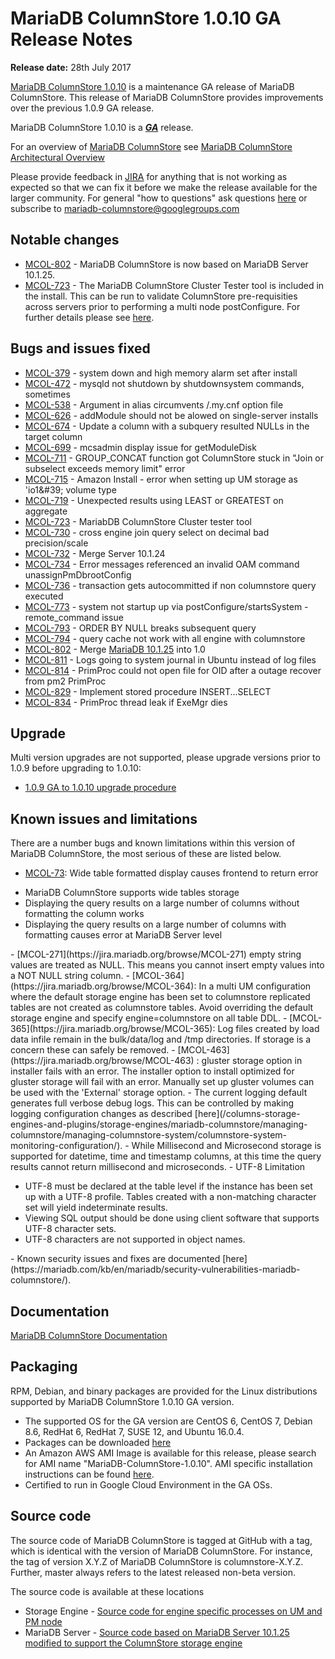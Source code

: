 # MariaDB ColumnStore 1.0.10 GA Release Notes

<strong>Release date:</strong> 28th July 2017

[MariaDB ColumnStore 1.0.10](/columns-storage-engines-and-plugins/storage-engines/mariadb-columnstore/) is a maintenance GA release of MariaDB ColumnStore. This release of MariaDB ColumnStore provides improvements over the previous 1.0.9 GA release.

MariaDB ColumnStore 1.0.10 is a <strong><em>[GA](/kb/en/release-criteria/)</em></strong> release.

For an overview of [MariaDB ColumnStore](/columns-storage-engines-and-plugins/storage-engines/mariadb-columnstore/) see [MariaDB ColumnStore Architectural Overview](/columns-storage-engines-and-plugins/storage-engines/mariadb-columnstore/columnstore-architecture/columnstore-architectural-overview/)

Please provide feedback in [JIRA](https://jira.mariadb.org/browse/MCOL) for anything that is not working as expected so that we can fix it before we make the release available for the larger community.
For general "how to questions" ask questions [here](/columns-storage-engines-and-plugins/storage-engines/mariadb-columnstore/) or subscribe to mariadb-columnstore@googlegroups.com

## Notable changes

- [MCOL-802](https://jira.mariadb.org/browse/MCOL-802) - MariaDB ColumnStore is now based on MariaDB Server 10.1.25.
- [MCOL-723](https://jira.mariadb.org/browse/MCOL-723) - The MariaDB ColumnStore Cluster Tester tool is included in the install. This can be run to validate ColumnStore pre-requisities across servers prior to performing a multi node postConfigure. For further details please see [here](/columns-storage-engines-and-plugins/storage-engines/mariadb-columnstore/columnstore-getting-started/preparing-and-installing-mariadb-columnstore-11x/mariadb-columnstore-cluster-test-tool/).

## Bugs and issues fixed

- [MCOL-379](https://jira.mariadb.org/browse/MCOL-379) - system down and high memory alarm set after install
- [MCOL-472](https://jira.mariadb.org/browse/MCOL-472) - mysqld not shutdown by shutdownsystem commands, sometimes
- [MCOL-538](https://jira.mariadb.org/browse/MCOL-538) - Argument in alias circumvents /.my.cnf option file
- [MCOL-626](https://jira.mariadb.org/browse/MCOL-626) - addModule should not be alowed on single-server installs
- [MCOL-674](https://jira.mariadb.org/browse/MCOL-674) - Update a column with a subquery resulted NULLs in the target column
- [MCOL-699](https://jira.mariadb.org/browse/MCOL-699) - mcsadmin display issue for getModuleDisk
- [MCOL-711](https://jira.mariadb.org/browse/MCOL-711) - GROUP_CONCAT function got ColumnStore stuck in "Join or subselect exceeds memory limit" error
- [MCOL-715](https://jira.mariadb.org/browse/MCOL-715) - Amazon Install - error when setting up UM storage as 'io1&amp;#39; volume type
- [MCOL-719](https://jira.mariadb.org/browse/MCOL-719) - Unexpected results using LEAST or GREATEST on aggregate
- [MCOL-723](https://jira.mariadb.org/browse/MCOL-723) - MariabDB ColumnStore Cluster tester tool
- [MCOL-730](https://jira.mariadb.org/browse/MCOL-730) - cross engine join query select on decimal bad precision/scale
- [MCOL-732](https://jira.mariadb.org/browse/MCOL-732) - Merge Server 10.1.24
- [MCOL-734](https://jira.mariadb.org/browse/MCOL-734) - Error messages referenced an invalid OAM command unassignPmDbrootConfig
- [MCOL-736](https://jira.mariadb.org/browse/MCOL-736) - transaction gets autocommitted if non columnstore query executed
- [MCOL-773](https://jira.mariadb.org/browse/MCOL-773) - system not startup up via postConfigure/startsSystem - remote_command issue
- [MCOL-793](https://jira.mariadb.org/browse/MCOL-793) - ORDER BY NULL breaks subsequent query
- [MCOL-794](https://jira.mariadb.org/browse/MCOL-794) - query cache not work with all engine with columnstore
- [MCOL-802](https://jira.mariadb.org/browse/MCOL-802) - Merge [MariaDB 10.1.25](/kb/en/mariadb-10125-release-notes/) into 1.0
- [MCOL-811](https://jira.mariadb.org/browse/MCOL-811) - Logs going to system journal in Ubuntu instead of log files
- [MCOL-814](https://jira.mariadb.org/browse/MCOL-814) - PrimProc could not open file for OID after a outage recover from pm2 PrimProc
- [MCOL-829](https://jira.mariadb.org/browse/MCOL-829) - Implement stored procedure INSERT...SELECT
- [MCOL-834](https://jira.mariadb.org/browse/MCOL-834) - PrimProc thread leak if ExeMgr dies

## Upgrade

Multi version upgrades are not supported, please upgrade versions prior to 1.0.9 before upgrading to 1.0.10:

- [1.0.9 GA to 1.0.10 upgrade procedure](/columns-storage-engines-and-plugins/storage-engines/mariadb-columnstore/mariadb-columnstore-columnstore/mariadb-columnstore-10-upgrades/mariadb-columnstore-software-upgrade-109-to-1010/)

## Known issues and limitations

There are a number bugs and known limitations within this version of MariaDB ColumnStore, the most serious of these are listed below.

- [MCOL-73](https://jira.mariadb.org/browse/MCOL-73): Wide table formatted display causes frontend to return error
<ul start="1"><li>MariaDB ColumnStore supports wide tables storage
</li><li>Displaying the query results on a large number of columns without formatting the column works
</li><li>Displaying the query results on a large number of columns with formatting causes error at MariaDB Server level
</li></ul>
- [MCOL-271](https://jira.mariadb.org/browse/MCOL-271)  empty string values are treated as NULL. This means you cannot insert empty values into a NOT NULL string column.
- [MCOL-364](https://jira.mariadb.org/browse/MCOL-364): In a multi UM configuration where the default storage engine has been set to columnstore replicated tables are not created as columnstore tables. Avoid overriding the default storage engine and specify engine=columnstore on all table DDL.
- [MCOL-365](https://jira.mariadb.org/browse/MCOL-365): Log files created by load data infile remain in the bulk/data/log and /tmp directories. If storage is a concern these can safely be removed.
- [MCOL-463](https://jira.mariadb.org/browse/MCOL-463) : gluster storage option in installer fails with an error. The installer option to install optimized for gluster storage will fail with an error. Manually set up gluster volumes can be used with the 'External' storage option.
- The current logging default generates full verbose debug logs. This can be controlled by making logging configuration changes as described [here](/columns-storage-engines-and-plugins/storage-engines/mariadb-columnstore/managing-columnstore/managing-columnstore-system/columnstore-system-monitoring-configuration/).
- While Millisecond and Microsecond storage is supported for datetime, time and timestamp columns, at this time the query results cannot return millisecond and microseconds.
- UTF-8 Limitation
<ul start="1"><li>UTF-8 must be declared at the table level if the instance has been set up with a UTF-8 profile. Tables created with a non-matching character set will yield indeterminate results. 
</li><li>Viewing SQL output should be done using client software that supports UTF-8 character sets. 
</li><li>UTF-8 characters are not supported in object names. 
</li></ul>
- Known security issues and fixes are documented [here](https://mariadb.com/kb/en/mariadb/security-vulnerabilities-mariadb-columnstore/).

## Documentation

[MariaDB ColumnStore Documentation](/columns-storage-engines-and-plugins/storage-engines/mariadb-columnstore/)

## Packaging

RPM, Debian, and binary packages are provided for the Linux distributions supported by MariaDB ColumnStore 1.0.10 GA version.

- The supported OS for the GA version are CentOS 6, CentOS 7, Debian 8.6, RedHat 6, RedHat 7, SUSE 12, and Ubuntu 16.0.4.
- Packages can be downloaded [here](https://mariadb.com/downloads/columnstore)
- An Amazon AWS AMI Image is available for this release, please search for AMI name "MariaDB-ColumnStore-1.0.10". AMI specific installation instructions can be found [here](/columns-storage-engines-and-plugins/storage-engines/mariadb-columnstore/columnstore-getting-started/installing-and-configuring-a-columnstore-system-using-the-amazon-ami/).
- Certified to run in Google Cloud Environment in the GA OSs.

## Source code

The source code of MariaDB ColumnStore is tagged at GitHub with a tag, which is identical with the version of MariaDB ColumnStore. For instance, the tag of version X.Y.Z of MariaDB ColumnStore is columnstore-X.Y.Z. Further, master always refers to the latest released non-beta version.

The source code is available at these locations

- Storage Engine - [Source code for engine specific processes on UM and PM node](https://github.com/mariadb-corporation/mariadb-columnstore-engine)
- MariaDB Server - [Source code based on MariaDB Server 10.1.25 modified to support the ColumnStore storage engine](https://github.com/mariadb-corporation/mariadb-columnstore-server)